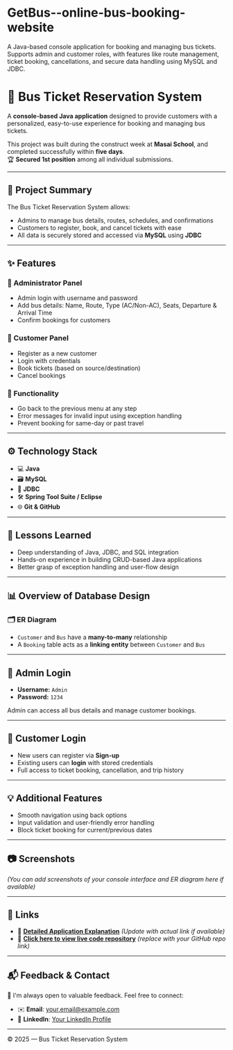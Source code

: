 # GetBus--online-bus-booking-website
A Java-based console application for booking and managing bus tickets. Supports admin and customer roles, with features like route management, ticket booking, cancellations, and secure data handling using MySQL and JDBC.


# 🚌 Bus Ticket Reservation System

A **console-based Java application** designed to provide customers with a personalized, easy-to-use experience for booking and managing bus tickets.

This project was built during the construct week at **Masai School**, and completed successfully within **five days**.  
🏆 **Secured 1st position** among all individual submissions.

---

## 📌 Project Summary

The Bus Ticket Reservation System allows:
- Admins to manage bus details, routes, schedules, and confirmations
- Customers to register, book, and cancel tickets with ease
- All data is securely stored and accessed via **MySQL** using **JDBC**

---

## ✨ Features

### 🔐 Administrator Panel
- Admin login with username and password
- Add bus details: Name, Route, Type (AC/Non-AC), Seats, Departure & Arrival Time
- Confirm bookings for customers

### 👥 Customer Panel
- Register as a new customer
- Login with credentials
- Book tickets (based on source/destination)
- Cancel bookings

### 🔁 Functionality
- Go back to the previous menu at any step
- Error messages for invalid input using exception handling
- Prevent booking for same-day or past travel

---

## ⚙️ Technology Stack

- 💻 **Java**
- 🗃️ **MySQL**
- 🔗 **JDBC**
- 🛠️ **Spring Tool Suite / Eclipse**
- 🌐 **Git & GitHub**

---

## 🧠 Lessons Learned

- Deep understanding of Java, JDBC, and SQL integration
- Hands-on experience in building CRUD-based Java applications
- Better grasp of exception handling and user-flow design

---

## 📊 Overview of Database Design

### 🗂️ ER Diagram

- `Customer` and `Bus` have a **many-to-many** relationship
- A `Booking` table acts as a **linking entity** between `Customer` and `Bus`


---

## 🔐 Admin Login

- **Username:** `Admin`  
- **Password:** `1234`

Admin can access all bus details and manage customer bookings.

---

## 👤 Customer Login

- New users can register via **Sign-up**
- Existing users can **login** with stored credentials
- Full access to ticket booking, cancellation, and trip history

---

## 💡 Additional Features

- Smooth navigation using back options
- Input validation and user-friendly error handling
- Block ticket booking for current/previous dates

---

## 📷 Screenshots

_(You can add screenshots of your console interface and ER diagram here if available)_

---

## 🔗 Links

- 📘 [**Detailed Application Explanation**](#) *(Update with actual link if available)*
- 🔗 [**Click here to view live code repository**](https://github.com/yourusername/bus-ticket-reservation-system) *(replace with your GitHub repo link)*

---

## 📬 Feedback & Contact

💬 I'm always open to valuable feedback. Feel free to connect:

- ✉️ **Email**: your.email@example.com  
- 💼 **LinkedIn**: [Your LinkedIn Profile](https://linkedin.com/in/yourprofile)

---

© 2025 — Bus Ticket Reservation System
